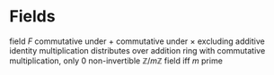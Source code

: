 # Fields
field $F$
	commutative under $+$
	commutative under $\times$ excluding additive identity
	multiplication distributes over addition
	ring with commutative multiplication, only $0$ non-invertible
$\mathbb{Z}/m\mathbb{Z}$ field iff $m$ prime